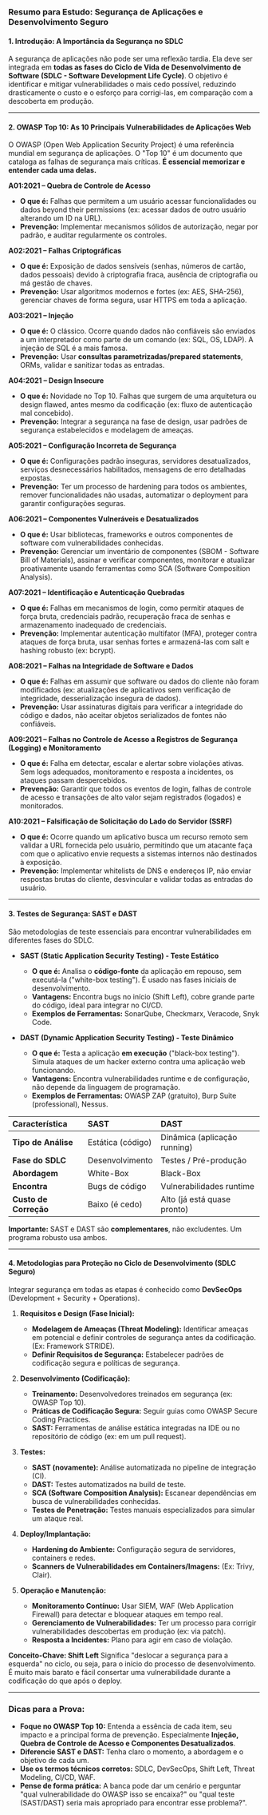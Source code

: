 ### **Resumo para Estudo: Segurança de Aplicações e Desenvolvimento Seguro**

#### **1. Introdução: A Importância da Segurança no SDLC**
A segurança de aplicações não pode ser uma reflexão tardia. Ela deve ser integrada em **todas as fases do Ciclo de Vida de Desenvolvimento de Software (SDLC - Software Development Life Cycle)**. O objetivo é identificar e mitigar vulnerabilidades o mais cedo possível, reduzindo drasticamente o custo e o esforço para corrigi-las, em comparação com a descoberta em produção.

---

#### **2. OWASP Top 10: As 10 Principais Vulnerabilidades de Aplicações Web**
O OWASP (Open Web Application Security Project) é uma referência mundial em segurança de aplicações. O "Top 10" é um documento que cataloga as falhas de segurança mais críticas. **É essencial memorizar e entender cada uma delas.**

**A01:2021 – Quebra de Controle de Acesso**
*   **O que é:** Falhas que permitem a um usuário acessar funcionalidades ou dados beyond their permissions (ex: acessar dados de outro usuário alterando um ID na URL).
*   **Prevenção:** Implementar mecanismos sólidos de autorização, negar por padrão, e auditar regularmente os controles.

**A02:2021 – Falhas Criptográficas**
*   **O que é:** Exposição de dados sensíveis (senhas, números de cartão, dados pessoais) devido à criptografia fraca, ausência de criptografia ou má gestão de chaves.
*   **Prevenção:** Usar algoritmos modernos e fortes (ex: AES, SHA-256), gerenciar chaves de forma segura, usar HTTPS em toda a aplicação.

**A03:2021 – Injeção**
*   **O que é:** O clássico. Ocorre quando dados não confiáveis são enviados a um interpretador como parte de um comando (ex: SQL, OS, LDAP). A injeção de SQL é a mais famosa.
*   **Prevenção:** Usar **consultas parametrizadas/prepared statements**, ORMs, validar e sanitizar todas as entradas.

**A04:2021 – Design Insecure**
*   **O que é:** Novidade no Top 10. Falhas que surgem de uma arquitetura ou design flawed, antes mesmo da codificação (ex: fluxo de autenticação mal concebido).
*   **Prevenção:** Integrar a segurança na fase de design, usar padrões de segurança estabelecidos e modelagem de ameaças.

**A05:2021 – Configuração Incorreta de Segurança**
*   **O que é:** Configurações padrão inseguras, servidores desatualizados, serviços desnecessários habilitados, mensagens de erro detalhadas expostas.
*   **Prevenção:** Ter um processo de hardening para todos os ambientes, remover funcionalidades não usadas, automatizar o deployment para garantir configurações seguras.

**A06:2021 – Componentes Vulneráveis e Desatualizados**
*   **O que é:** Usar bibliotecas, frameworks e outros componentes de software com vulnerabilidades conhecidas.
*   **Prevenção:** Gerenciar um inventário de componentes (SBOM - Software Bill of Materials), assinar e verificar componentes, monitorar e atualizar proativamente usando ferramentas como SCA (Software Composition Analysis).

**A07:2021 – Identificação e Autenticação Quebradas**
*   **O que é:** Falhas em mecanismos de login, como permitir ataques de força bruta, credenciais padrão, recuperação fraca de senhas e armazenamento inadequado de credenciais.
*   **Prevenção:** Implementar autenticação multifator (MFA), proteger contra ataques de força bruta, usar senhas fortes e armazená-las com salt e hashing robusto (ex: bcrypt).

**A08:2021 – Falhas na Integridade de Software e Dados**
*   **O que é:** Falhas em assumir que software ou dados do cliente não foram modificados (ex: atualizações de aplicativos sem verificação de integridade, desserialização insegura de dados).
*   **Prevenção:** Usar assinaturas digitais para verificar a integridade do código e dados, não aceitar objetos serializados de fontes não confiáveis.

**A09:2021 – Falhas no Controle de Acesso a Registros de Segurança (Logging) e Monitoramento**
*   **O que é:** Falha em detectar, escalar e alertar sobre violações ativas. Sem logs adequados, monitoramento e resposta a incidentes, os ataques passam despercebidos.
*   **Prevenção:** Garantir que todos os eventos de login, falhas de controle de acesso e transações de alto valor sejam registrados (logados) e monitorados.

**A10:2021 – Falsificação de Solicitação do Lado do Servidor (SSRF)**
*   **O que é:** Ocorre quando um aplicativo busca um recurso remoto sem validar a URL fornecida pelo usuário, permitindo que um atacante faça com que o aplicativo envie requests a sistemas internos não destinados à exposição.
*   **Prevenção:** Implementar whitelists de DNS e endereços IP, não enviar respostas brutas do cliente, desvincular e validar todas as entradas do usuário.

---

#### **3. Testes de Segurança: SAST e DAST**
São metodologias de teste essenciais para encontrar vulnerabilidades em diferentes fases do SDLC.

*   **SAST (Static Application Security Testing) - Teste Estático**
    *   **O que é:** Analisa o **código-fonte** da aplicação em repouso, sem executá-la ("white-box testing"). É usado nas fases iniciais de desenvolvimento.
    *   **Vantagens:** Encontra bugs no início (Shift Left), cobre grande parte do código, ideal para integrar no CI/CD.
    *   **Exemplos de Ferramentas:** SonarQube, Checkmarx, Veracode, Snyk Code.

*   **DAST (Dynamic Application Security Testing) - Teste Dinâmico**
    *   **O que é:** Testa a aplicação **em execução** ("black-box testing"). Simula ataques de um hacker externo contra uma aplicação web funcionando.
    *   **Vantagens:** Encontra vulnerabilidades runtime e de configuração, não depende da linguagem de programação.
    *   **Exemplos de Ferramentas:** OWASP ZAP (gratuito), Burp Suite (professional), Nessus.

| Característica | SAST | DAST |
| :--- | :--- | :--- |
| **Tipo de Análise** | Estática (código) | Dinâmica (aplicação running) |
| **Fase do SDLC** | Desenvolvimento | Testes / Pré-produção |
| **Abordagem** | White-Box | Black-Box |
| **Encontra** | Bugs de código | Vulnerabilidades runtime |
| **Custo de Correção** | Baixo (é cedo) | Alto (já está quase pronto) |

**Importante:** SAST e DAST são **complementares**, não excludentes. Um programa robusto usa ambos.

---

#### **4. Metodologias para Proteção no Ciclo de Desenvolvimento (SDLC Seguro)**
Integrar segurança em todas as etapas é conhecido como **DevSecOps** (Development + Security + Operations).

1.  **Requisitos e Design (Fase Inicial):**
    *   **Modelagem de Ameaças (Threat Modeling):** Identificar ameaças em potencial e definir controles de segurança antes da codificação. (Ex: Framework STRIDE).
    *   **Definir Requisitos de Segurança:** Estabelecer padrões de codificação segura e políticas de segurança.

2.  **Desenvolvimento (Codificação):**
    *   **Treinamento:** Desenvolvedores treinados em segurança (ex: OWASP Top 10).
    *   **Práticas de Codificação Segura:** Seguir guias como OWASP Secure Coding Practices.
    *   **SAST:** Ferramentas de análise estática integradas na IDE ou no repositório de código (ex: em um pull request).

3.  **Testes:**
    *   **SAST (novamente):** Análise automatizada no pipeline de integração (CI).
    *   **DAST:** Testes automatizados na build de teste.
    *   **SCA (Software Composition Analysis):** Escanear dependências em busca de vulnerabilidades conhecidas.
    *   **Testes de Penetração:** Testes manuais especializados para simular um ataque real.

4.  **Deploy/Implantação:**
    *   **Hardening do Ambiente:** Configuração segura de servidores, containers e redes.
    *   **Scanners de Vulnerabilidades em Containers/Imagens:** (Ex: Trivy, Clair).

5.  **Operação e Manutenção:**
    *   **Monitoramento Contínuo:** Usar SIEM, WAF (Web Application Firewall) para detectar e bloquear ataques em tempo real.
    *   **Gerenciamento de Vulnerabilidades:** Ter um processo para corrigir vulnerabilidades descobertas em produção (ex: via patch).
    *   **Resposta a Incidentes:** Plano para agir em caso de violação.

**Conceito-Chave: Shift Left**
Significa "deslocar a segurança para a esquerda" no ciclo, ou seja, para o início do processo de desenvolvimento. É muito mais barato e fácil consertar uma vulnerabilidade durante a codificação do que após o deploy.

---

### **Dicas para a Prova:**
*   **Foque no OWASP Top 10:** Entenda a essência de cada item, seu impacto e a principal forma de prevenção. Especialmente **Injeção, Quebra de Controle de Acesso e Componentes Desatualizados**.
*   **Diferencie SAST e DAST:** Tenha claro o momento, a abordagem e o objetivo de cada um.
*   **Use os termos técnicos corretos:** SDLC, DevSecOps, Shift Left, Threat Modeling, CI/CD, WAF.
*   **Pense de forma prática:** A banca pode dar um cenário e perguntar "qual vulnerabilidade do OWASP isso se encaixa?" ou "qual teste (SAST/DAST) seria mais apropriado para encontrar esse problema?".
